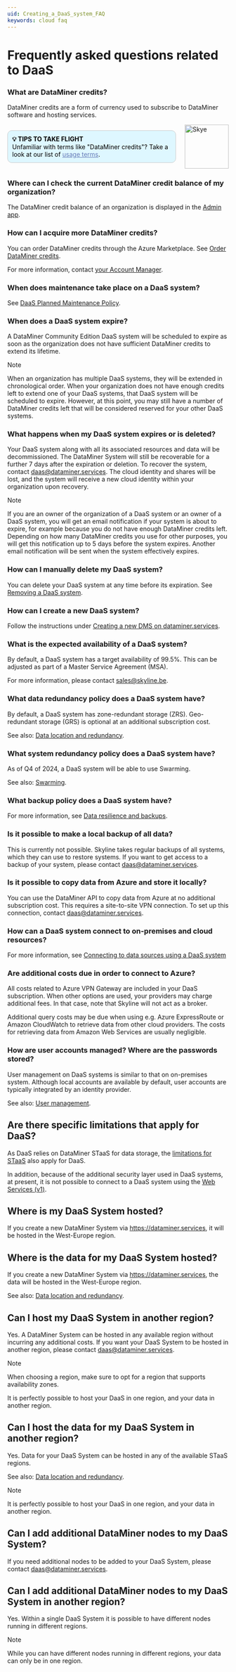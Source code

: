 ```yaml
---
uid: Creating_a_DaaS_system_FAQ
keywords: cloud faq
---
```


# Frequently asked questions related to DaaS

### What are DataMiner credits?

DataMiner credits are a form of currency used to subscribe to DataMiner software and hosting services.

<div style="display: flex; align-items: center; justify-content: space-between; margin: 0 auto; max-width: 100%;">
  <div style="border: 1px solid #ccc; border-radius: 10px; padding: 10px; flex-grow: 1; background-color: #DEF7FF; margin-right: 20px; color: #000000;">
    <b>💡 TIPS TO TAKE FLIGHT</b><br>Unfamiliar with terms like "DataMiner credits"? Take a look at our list of <a href="xref:Pricing_Usage_based_service#usage-terms" style="color: #657AB7;">usage terms</a>.
  </div>
  <img src="~/images/Skye.svg" alt="Skye" style="width: 100px; flex-shrink: 0;">
</div>

### Where can I check the current DataMiner credit balance of my organization?

The DataMiner credit balance of an organization is displayed in the [Admin app](https://admin.dataminer.services/).

### How can I acquire more DataMiner credits?

You can order DataMiner credits through the Azure Marketplace. See [Order DataMiner credits](xref:Order_DataMiner_credits).

For more information, contact [your Account Manager](https://community.dataminer.services/get-in-touch/sales-team/).

### When does maintenance take place on a DaaS system?

See [DaaS Planned Maintenance Policy](xref:DaaS_Planned_Maintenance_Policy).

### When does a DaaS system expire?

A DataMiner Community Edition DaaS system will be scheduled to expire as soon as the organization does not have sufficient DataMiner credits to extend its lifetime.

> [!NOTE]
> When an organization has multiple DaaS systems, they will be extended in chronological order. When your organization does not have enough credits left to extend one of your DaaS systems, that DaaS system will be scheduled to expire. However, at this point, you may still have a number of DataMiner credits left that will be considered reserved for your other DaaS systems.

### What happens when my DaaS system expires or is deleted?

Your DaaS system along with all its associated resources and data will be decommissioned. The DataMiner System will still be recoverable for a further 7 days after the expiration or deletion. To recover the system, contact [daas@dataminer.services](mailto:daas@dataminer.services). The cloud identity and shares will be lost, and the system will receive a new cloud identity within your organization upon recovery.

> [!NOTE]
> If you are an owner of the organization of a DaaS system or an owner of a DaaS system, you will get an email notification if your system is about to expire, for example because you do not have enough DataMiner credits left. Depending on how many DataMiner credits you use for other purposes, you will get this notification up to 5 days before the system expires. Another email notification will be sent when the system effectively expires.

### How can I manually delete my DaaS system?

You can delete your DaaS system at any time before its expiration. See [Removing a DaaS system](xref:Removing_a_DaaS_system).

### How can I create a new DaaS system?

Follow the instructions under [Creating a new DMS on dataminer.services](xref:Creating_a_DMS_on_dataminer_services).

### What is the expected availability of a DaaS system?

By default, a DaaS system has a target availability of 99.5%. This can be adjusted as part of a Master Service Agreement (MSA).

For more information, please contact <sales@skyline.be>.

### What data redundancy policy does a DaaS system have?

By default, a DaaS system has zone-redundant storage (ZRS). Geo-redundant storage (GRS) is optional at an additional subscription cost.

See also: [Data location and redundancy](xref:STaaS_features#data-location-and-redundancy).

### What system redundancy policy does a DaaS system have?

As of Q4 of 2024, a DaaS system will be able to use Swarming.

See also: [Swarming](xref:Swarming).

### What backup policy does a DaaS system have?

For more information, see [Data resilience and backups](xref:STaaS_features#data-resilience-and-backups).

### Is it possible to make a local backup of all data?

This is currently not possible. Skyline takes regular backups of all systems, which they can use to restore systems. If you want to get access to a backup of your system, please contact <daas@dataminer.services>.

### Is it possible to copy data from Azure and store it locally?

You can use the DataMiner API to copy data from Azure at no additional subscription cost. This requires a site-to-site VPN connection. To set up this connection, contact <daas@dataminer.services>.

### How can a DaaS system connect to on-premises and cloud resources?

For more information, see [Connecting to data sources using a DaaS system](xref:DaaS_connecting_to_data_sources)

### Are additional costs due in order to connect to Azure?

All costs related to Azure VPN Gateway are included in your DaaS subscription. When other options are used, your providers may charge additional fees. In that case, note that Skyline will not act as a broker.

Additional query costs may be due when using e.g. Azure ExpressRoute or Amazon CloudWatch to retrieve data from other cloud providers. The costs for retrieving data from Amazon Web Services are usually negligible.

### How are user accounts managed? Where are the passwords stored?

User management on DaaS systems is similar to that on on-premises system. Although local accounts are available by default, user accounts are typically integrated by an identity provider.

See also: [User management](xref:User_management).

## Are there specific limitations that apply for DaaS?

As DaaS relies on DataMiner STaaS for data storage, the [limitations for STaaS](xref:STaaS_features#limitations) also apply for DaaS.

In addition, because of the additional security layer used in DaaS systems, at present, it is not possible to connect to a DaaS system using the [Web Services (v1)](xref:Using_the_Web_Services_v1).

## Where is my DaaS System hosted?

If you create a new DataMiner System via <https://dataminer.services>, it will be hosted in the West-Europe region.

## Where is the data for my DaaS System hosted?

If you create a new DataMiner System via <https://dataminer.services>, the data will be hosted in the West-Europe region.

See also: [Data location and redundancy](xref:STaaS_features#data-location-and-redundancy).

## Can I host my DaaS System in another region?

Yes. A DataMiner System can be hosted in any available region without incurring any additional costs.
If you want your DaaS System to be hosted in another region, please contact <daas@dataminer.services>.

> [!NOTE]
> When choosing a region, make sure to opt for a region that supports availability zones.
> 
> It is perfectly possible to host your DaaS in one region, and your data in another region.

## Can I host the data for my DaaS System in another region?

Yes. Data for your DaaS System can be hosted in any of the available STaaS regions.

See also: [Data location and redundancy](xref:STaaS_features#data-location-and-redundancy).

> [!NOTE]
> It is perfectly possible to host your DaaS in one region, and your data in another region.

## Can I add additional DataMiner nodes to my DaaS System?

If you need additional nodes to be added to your DaaS System, please contact <daas@dataminer.services>.

## Can I add additional DataMiner nodes to my DaaS System in another region?

Yes. Within a single DaaS System it is possible to have different nodes running in different regions.

> [!NOTE]
> While you can have different nodes running in different regions, your data can only be in one region.
